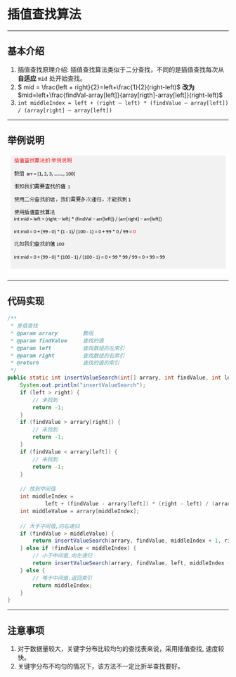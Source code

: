 # 插值查找算法
---
## 基本介绍
1. 插值查找原理介绍:
插值查找算法类似于二分查找，不同的是插值查找每次从 **自适应**  `mid` 处开始查找。
2. $ mid = \frac{left + right}{2}=left+\frac{1}{2}(right-left)$
**改为**
$mid=left+\frac{findVal-array[left]}{array[rigth]-array[left]}(right-left)$
3. `int middleIndex = left + (right – left) * (findValue – array[left]) / (array[right] – array[left])`

---
## 举例说明
![insert-search](./assets/insert-search.png)

---
## 代码实现
```java
/**
 * 差值查找
 * @param arrary		数组
 * @param findValue		查找的值
 * @param left			查找数组的左索引
 * @param right			查找数组的右索引
 * @return				查找的值的索引
 */
public static int insertValueSearch(int[] arrary, int findValue, int left, int right) {
	System.out.println("insertValueSearch");
	if (left > right) {
		// 未找到
		return -1;
	}
	if (findValue > arrary[right]) {
		// 未找到
		return -1;
	}
	if (findValue < arrary[left]) {
		// 未找到
		return -1;
	}

	// 找到中间值
	int middleIndex =
			left + (findValue - arrary[left]) * (right - left) / (arrary[right] - arrary[left]);
	int middleValue = arrary[middleIndex];

	// 大于中间值,向右递归
	if (findValue > middleValue) {
		return insertValueSearch(arrary, findValue, middleIndex + 1, right);
	} else if (findValue < middleIndex) {
		// 小于中间值,向左递归
		return insertValueSearch(arrary, findValue, left, middleIndex - 1);
	} else {
		// 等于中间值,返回索引
		return middleIndex;
	}
}
```

---
## 注意事项
1. 对于数据量较大，关键字分布比较均匀的查找表来说，采用插值查找, 速度较快。
2. 关键字分布不均匀的情况下，该方法不一定比折半查找要好。
